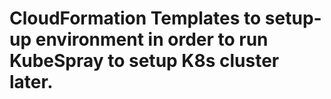 # CloudFormation Templates to setup-up environment in order to run KubeSpray to setup K8s cluster later.
